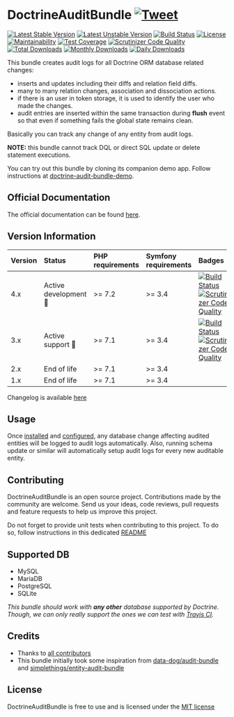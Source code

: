 # DoctrineAuditBundle [![Tweet](https://img.shields.io/twitter/url/http/shields.io.svg?style=social)](https://twitter.com/intent/tweet?text=Create%20audit%20logs%20for%20all%20Doctrine%20ORM%20database%20related%20changes%20with%20DoctrineAuditBundle.&url=https://github.com/DamienHarper/DoctrineAuditBundle&hashtags=doctrine-audit-log-bundle)
[![Latest Stable Version](https://poser.pugx.org/damienharper/doctrine-audit-bundle/v/stable)](https://packagist.org/packages/damienharper/doctrine-audit-bundle)
[![Latest Unstable Version](https://poser.pugx.org/damienharper/doctrine-audit-bundle/v/unstable)](https://packagist.org/packages/damienharper/doctrine-audit-bundle)
[![Build Status](https://travis-ci.com/DamienHarper/DoctrineAuditBundle.svg?branch=master)](https://travis-ci.com/DamienHarper/DoctrineAuditBundle)
[![License](https://poser.pugx.org/damienharper/doctrine-audit-bundle/license)](https://packagist.org/packages/damienharper/doctrine-audit-bundle)
[![Maintainability](https://api.codeclimate.com/v1/badges/2b8ef891de14763f043b/maintainability)](https://codeclimate.com/github/DamienHarper/DoctrineAuditBundle/maintainability)
[![Test Coverage](https://api.codeclimate.com/v1/badges/2b8ef891de14763f043b/test_coverage)](https://codeclimate.com/github/DamienHarper/DoctrineAuditBundle/test_coverage)
[![Scrutinizer Code Quality](https://scrutinizer-ci.com/g/DamienHarper/DoctrineAuditBundle/badges/quality-score.png?b=master)](https://scrutinizer-ci.com/g/DamienHarper/DoctrineAuditBundle/?branch=master)<br/>
[![Total Downloads](https://poser.pugx.org/damienharper/doctrine-audit-bundle/downloads)](https://packagist.org/packages/damienharper/doctrine-audit-bundle)
[![Monthly Downloads](https://poser.pugx.org/damienharper/doctrine-audit-bundle/d/monthly)](https://packagist.org/packages/damienharper/doctrine-audit-bundle)
[![Daily Downloads](https://poser.pugx.org/damienharper/doctrine-audit-bundle/d/daily)](https://packagist.org/packages/damienharper/doctrine-audit-bundle)

This bundle creates audit logs for all Doctrine ORM database related changes:

- inserts and updates including their diffs and relation field diffs.
- many to many relation changes, association and dissociation actions.
- if there is an user in token storage, it is used to identify the user who made the changes.
- audit entries are inserted within the same transaction during **flush** event 
so that even if something fails the global state remains clean.

Basically you can track any change of any entity from audit logs.

**NOTE:** this bundle cannot track DQL or direct SQL update or delete statement executions.

You can try out this bundle by cloning its companion demo app. 
Follow instructions at [doctrine-audit-bundle-demo](https://github.com/DamienHarper/doctrine-audit-bundle-demo).


## Official Documentation
The official documentation can be found [here](doc/00-index.md).


## Version Information
 Version   | Status                      | PHP requirements | Symfony requirements | Badges
:----------|:----------------------------|:-----------------|:---------------------|:-----------
 4.x       | Active development :rocket: | >= 7.2           | >= 3.4               | [![Build Status](https://travis-ci.com/DamienHarper/DoctrineAuditBundle.svg?branch=master)](https://travis-ci.com/DamienHarper/DoctrineAuditBundle) [![Scrutinizer Code Quality](https://scrutinizer-ci.com/g/DamienHarper/DoctrineAuditBundle/badges/quality-score.png?b=master)](https://scrutinizer-ci.com/g/DamienHarper/DoctrineAuditBundle/?branch=master)
 3.x       | Active support :rocket:     | >= 7.1           | >= 3.4               | [![Build Status](https://travis-ci.com/DamienHarper/DoctrineAuditBundle.svg?branch=3.x)](https://travis-ci.com/DamienHarper/DoctrineAuditBundle) [![Scrutinizer Code Quality](https://scrutinizer-ci.com/g/DamienHarper/DoctrineAuditBundle/badges/quality-score.png?b=3.x)](https://scrutinizer-ci.com/g/DamienHarper/DoctrineAuditBundle/?branch=3.x)
 2.x       | End of life                 | >= 7.1           | >= 3.4               |
 1.x       | End of life                 | >= 7.1           | >= 3.4               |

Changelog is available [here](CHANGELOG.md)


## Usage
Once [installed](doc/11-installation.md) and [configured](doc/20-general-configuration.md), any database change 
affecting audited entities will be logged to audit logs automatically.
Also, running schema update or similar will automatically setup audit logs for every 
new auditable entity.

## Contributing
DoctrineAuditBundle is an open source project. Contributions made by the community are welcome. 
Send us your ideas, code reviews, pull requests and feature requests to help us improve this project.

Do not forget to provide unit tests when contributing to this project. 
To do so, follow instructions in this dedicated [README](tests/README.md)

## Supported DB
* MySQL
* MariaDB
* PostgreSQL
* SQLite

*This bundle should work with **any other** database supported by Doctrine. 
Though, we can only really support the ones we can test with [Travis CI](https://travis-ci.com).*

## Credits
- Thanks to [all contributors](https://github.com/DamienHarper/DoctrineAuditBundle/graphs/contributors)
- This bundle initially took some inspiration from [data-dog/audit-bundle](https://github.com/DATA-DOG/DataDogAuditBundle.git) and 
[simplethings/entity-audit-bundle](https://github.com/simplethings/EntityAuditBundle.git)

## License
DoctrineAuditBundle is free to use and is licensed under the [MIT license](http://www.opensource.org/licenses/mit-license.php)
